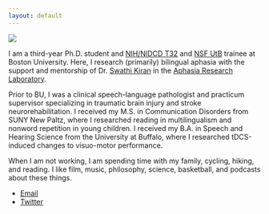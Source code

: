 ```yaml
---
layout: default
---
```


<img class="profile-picture" src="image.png">

I am a third-year Ph.D. student and [NIH/NIDCD T32](https://reporter.nih.gov/project-details/9733182) and [NSF UtB](https://www.bu.edu/neurophotonics-nrt/) trainee at Boston University. Here, I research (primarily) bilingual aphasia with the support and mentorship of Dr. [Swathi Kiran](https://www.bu.edu/sargent/profile/swathi-kiran-ph-d-ccc-slp/) in the [Aphasia Research Laboratory](https://www.bu.edu/aphasiaresearch/).

Prior to BU, I was a clinical speech-language pathologist and practicum supervisor specializing in traumatic brain injury and stroke neurorehabilitation. I received my M.S. in Communication Disorders from SUNY New Paltz, where I researched reading in multilingualism and nonword repetition in young children. I received my B.A. in Speech and Hearing Science from the University at Buffalo, where I researched tDCS-induced changes to visuo-motor performance.

When I am not working, I am spending time with my family, cycling, hiking, and reading. I like film, music, philosophy, science, basketball, and podcasts about these things.

* [Email](mailto:mjmarte@bu.edu)
* [Twitter](https://twitter.com/manueljmarte)

